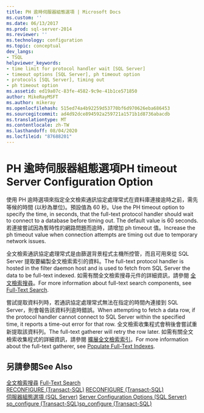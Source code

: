```yaml
---
title: PH 逾時伺服器組態選項 | Microsoft Docs
ms.custom: ''
ms.date: 06/13/2017
ms.prod: sql-server-2014
ms.reviewer: ''
ms.technology: configuration
ms.topic: conceptual
dev_langs:
- TSQL
helpviewer_keywords:
- time limit for protocol handler wait [SQL Server]
- timeout options [SQL Server], ph timeout option
- protocols [SQL Server], timing out
- ph timeout option
ms.assetid: ed19a07c-83fe-4582-9c9e-41b1ce571850
author: MikeRayMSFT
ms.author: mikeray
ms.openlocfilehash: 515ed74a4b92259d53770bf6d970626eba686453
ms.sourcegitcommit: ad4d92dce894592a259721a1571b1d8736abacdb
ms.translationtype: MT
ms.contentlocale: zh-TW
ms.lasthandoff: 08/04/2020
ms.locfileid: "87688201"
---
```

# <a name="ph-timeout-server-configuration-option"></a><span data-ttu-id="639fd-102">PH 逾時伺服器組態選項</span><span class="sxs-lookup"><span data-stu-id="639fd-102">PH timeout Server Configuration Option</span></span>
  <span data-ttu-id="639fd-103">使用 PH 逾時選項來指定全文檢索通訊協定處理常式在資料庫連接逾時之前，需先等候的時間 (以秒為單位)。預設值為 60 秒。</span><span class="sxs-lookup"><span data-stu-id="639fd-103">Use the PH timeout option to specify the time, in seconds, that the full-text protocol handler should wait to connect to a database before timing out. The default value is 60 seconds.</span></span> <span data-ttu-id="639fd-104">若連接嘗試因為暫時性的網路問題而逾時，請增加 ph timeout 值。</span><span class="sxs-lookup"><span data-stu-id="639fd-104">Increase the ph timeout value when connection attempts are timing out due to temporary network issues.</span></span>  
  
 <span data-ttu-id="639fd-105">全文檢索通訊協定處理常式是由篩選背景程式主機所控管，而且可用來從 SQL Server 提取要編製全文檢索索引的資料。</span><span class="sxs-lookup"><span data-stu-id="639fd-105">The full-text protocol handler is hosted in the filter daemon host and is used to fetch from SQL Server the data to be full-text indexed.</span></span> <span data-ttu-id="639fd-106">如需有關全文檢索搜尋元件的詳細資訊，請參閱 [全文檢索搜尋](../../relational-databases/search/full-text-search.md)。</span><span class="sxs-lookup"><span data-stu-id="639fd-106">For more information about full-text search components, see [Full-Text Search](../../relational-databases/search/full-text-search.md).</span></span>  
  
 <span data-ttu-id="639fd-107">嘗試提取資料列時，若通訊協定處理常式無法在指定的時間內連接到 SQL Server，則會報告該資料列逾時錯誤。</span><span class="sxs-lookup"><span data-stu-id="639fd-107">When attempting to fetch a data row, if the protocol handler cannot connect to SQL Server within the specified time, it reports a time-out error for that row.</span></span> <span data-ttu-id="639fd-108">全文檢索收集程式會稍後會嘗試重新提取該資料列。</span><span class="sxs-lookup"><span data-stu-id="639fd-108">The full-text gatherer will retry the row later.</span></span> <span data-ttu-id="639fd-109">如需有關全文檢索收集程式的詳細資訊，請參閱 [擴展全文檢索索引](../../relational-databases/indexes/indexes.md)。</span><span class="sxs-lookup"><span data-stu-id="639fd-109">For more information about the full-text gatherer, see [Populate Full-Text Indexes](../../relational-databases/indexes/indexes.md).</span></span>  
  
## <a name="see-also"></a><span data-ttu-id="639fd-110">另請參閱</span><span class="sxs-lookup"><span data-stu-id="639fd-110">See Also</span></span>  
 <span data-ttu-id="639fd-111">[全文檢索搜尋](../../relational-databases/search/full-text-search.md) </span><span class="sxs-lookup"><span data-stu-id="639fd-111">[Full-Text Search](../../relational-databases/search/full-text-search.md) </span></span>  
 <span data-ttu-id="639fd-112">[RECONFIGURE &#40;Transact-SQL&#41;](/sql/t-sql/language-elements/reconfigure-transact-sql) </span><span class="sxs-lookup"><span data-stu-id="639fd-112">[RECONFIGURE &#40;Transact-SQL&#41;](/sql/t-sql/language-elements/reconfigure-transact-sql) </span></span>  
 <span data-ttu-id="639fd-113">[伺服器組態選項 &#40;SQL Server&#41;](server-configuration-options-sql-server.md) </span><span class="sxs-lookup"><span data-stu-id="639fd-113">[Server Configuration Options &#40;SQL Server&#41;](server-configuration-options-sql-server.md) </span></span>  
 [<span data-ttu-id="639fd-114">sp_configure &#40;Transact-SQL&#41;</span><span class="sxs-lookup"><span data-stu-id="639fd-114">sp_configure &#40;Transact-SQL&#41;</span></span>](/sql/relational-databases/system-stored-procedures/sp-configure-transact-sql)  
  
  
